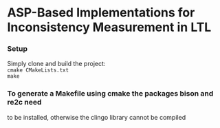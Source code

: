 # ASP-Based Implementations for Inconsistency Measurement in LTL
### Setup
Simply clone and build the project:
<br> ```cmake CMakeLists.txt```
<br> ```make```


### To generate a Makefile using cmake the packages bison and re2c need
to be installed, otherwise the clingo library cannot be compiled
